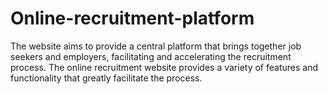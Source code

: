 # Online-recruitment-platform
The website aims to provide a central platform that brings together job seekers and employers, facilitating and accelerating the recruitment process.  The online recruitment website provides a variety of features and functionality that greatly facilitate the process. 
